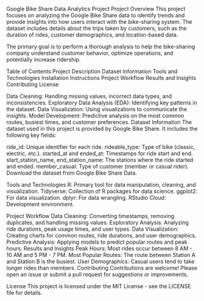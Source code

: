 Google Bike Share Data Analytics Project Project Overview This project focuses on analyzing the Google Bike Share data to identify trends and provide insights into how users interact with the bike-sharing system. The dataset includes details about the trips taken by customers, such as the duration of rides, customer demographics, and location-based data.

The primary goal is to perform a thorough analysis to help the bike-sharing company understand customer behavior, optimize operations, and potentially increase ridership.

Table of Contents Project Description Dataset Information Tools and Technologies Installation Instructions Project Workflow Results and Insights Contributing License

Data Cleaning: Handling missing values, incorrect data types, and inconsistencies. Exploratory Data Analysis (EDA): Identifying key patterns in the dataset. Data Visualization: Using visualizations to communicate the insights. Model Development: Predictive analysis on the most common routes, busiest times, and customer preferences. Dataset Information The dataset used in this project is provided by Google Bike Share. It includes the following key fields:

ride_id: Unique identifier for each ride. rideable_type: Type of bike (classic, electric, etc.). started_at and ended_at: Timestamps for ride start and end. start_station_name, end_station_name: The stations where the ride started and ended. member_casual: Type of customer (member or casual rider). Download the dataset from Google Bike Share Data.

Tools and Technologies R: Primary tool for data manipulation, cleaning, and visualization. Tidyverse: Collection of R packages for data science. ggplot2: For data visualization. dplyr: For data wrangling. RStudio Cloud: Development environment.

Project Workflow Data Cleaning: Converting timestamps, removing duplicates, and handling missing values. Exploratory Analysis: Analyzing ride durations, peak usage times, and user types. Data Visualization: Creating charts for common routes, ride durations, and user demographics. Predictive Analysis: Applying models to predict popular routes and peak hours. Results and Insights Peak Hours: Most rides occur between 8 AM - 10 AM and 5 PM - 7 PM. Most Popular Routes: The route between Station A and Station B is the busiest. User Demographics: Casual users tend to take longer rides than members. Contributing Contributions are welcome! Please open an issue or submit a pull request for suggestions or improvements.

License This project is licensed under the MIT License - see the LICENSE file for details.
